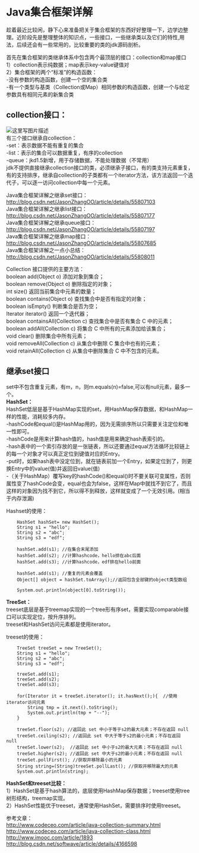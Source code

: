  Java集合框架详解
=================================
趁着最近比较闲，静下心来准备把关于集合框架的东西好好整理一下，边学边整理。近阶段先是整理整体的知识点，一些接口，一些继承类以及它们的特性,用法，后续还会有一些常用的，比较重要的类的jdk源码剖析。<br>

首先在集合框架的类继承体系中包含两个最顶层的接口：collection和map接口<br>
1）collection表示纯数据；map表示key-value键值对<br>
2）集合框架的两个“标准”的构造函数：<br>
-没有参数的构造函数，创建一个空的集合类<br>
-有一个类型与基类（Collection或Map）相同参数的构造函数，创建一个与给定参数具有相同元素的新集合类<br>
 
**collection接口：**
-----------------
![这里写图片描述](http://img.blog.csdn.net/20170219193422565?watermark/2/text/aHR0cDovL2Jsb2cuY3Nkbi5uZXQvSmFzb25aaGFuZ09P/font/5a6L5L2T/fontsize/400/fill/I0JBQkFCMA==/dissolve/70/gravity/SouthEast)<br>
有三个接口继承自collection：<br>
-set：表示数据不能有重复的集合<br>
-list：表示的集合可以数据重复，有序的collection<br>
-queue：jkd1.5新增，用于存储数据，不能处理数据（不常用）<br>
jdk不提供直接继承collection接口的类，必须继承子接口，有的类支持元素重复，有的支持排序，继承自collection的子类都有一个iterator方法，该方法返回一个迭代子，可以逐一访问collection中每一个元素。<br>

Java集合框架详解之继承set接口：http://blog.csdn.net/JasonZhangOO/article/details/55807103<br>
Java集合框架详解之继承list接口：http://blog.csdn.net/JasonZhangOO/article/details/55807177<br>
Java集合框架详解之继承queue接口：http://blog.csdn.net/JasonZhangOO/article/details/55807197<br>
Java集合框架详解之继承map接口：http://blog.csdn.net/JasonZhangOO/article/details/55807685<br>
Java集合框架详解之一点小总结：http://blog.csdn.net/JasonZhangOO/article/details/55808011<br>

Collection 接口提供的主要方法：<br>
boolean add(Object o) 添加对象到集合；<br>
boolean remove(Object o) 删除指定的对象；<br>
int size() 返回当前集合中元素的数量；<br>
boolean contains(Object o) 查找集合中是否有指定的对象；<br>
boolean isEmpty() 判断集合是否为空；<br>
Iterator iterator() 返回一个迭代器；<br>
boolean containsAll(Collection c) 查找集合中是否有集合 C 中的元素；<br>
boolean addAll(Collection c) 将集合 C 中所有的元素添加给该集合；<br>
void clear() 删除集合中所有元素；<br>
void removeAll(Collection c) 从集合中删除 C 集合中也有的元素；<br>
void retainAll(Collection c) 从集合中删除集合 C 中不包含的元素。<br>


继承set接口
-------
set中不包含重复元素，有m，n，则m.equals(n)=false,可以有null元素，最多一个。<br>
**HashSet：**<br>
HashSet低层是基于HashMap实现的set，用HashMap保存数据，和HashMap一样的性能，消耗较多内存。<br>
-hashCode和equal()是HashMap用的，因为无需排序所以只需要关注定位和唯一性即可。<br>
-hashCode是用来计算hash值的，hash值是用来确定hash表索引的。<br>
-hash表中的一个索引存放的是一张链表，所以还要通过equal方法循环比较链上的每一个对象才可以真正定位到键值对应的Entry。<br>
-put时，如果hash表中没定位到，就在链表前加一个Entry，如果定位到了，则更换Entry中的value(值)并返回旧value(值)<br>
-（关于HashMap）覆写key的hashCode()和equal()时不要关联可变属性，否则属性变了hashCode会变，equal也会为false，这样在Map中就找不到它了，而且这样的对象因为找不到它，所以得不到释放，这样就变成了一个无效引用。(相当于内存泄漏)<br>

Hashset的使用：

        HashSet hashSet= new HashSet();
		String s1 = "hello";
		String s2 = "abc";
		String s3 = "edf";
		
		hashSet.add(s1); //在集合末尾添加
		hashSet.add(s2); //计算hashcode，hello排在abc后面
		hashSet.add(s3); //计算hashcode，edf排在hello前面
		 
		hashSet.add(s1); //重复的元素会覆盖		
		Object[] object = hashSet.toArray();//返回包含全部键的object类型数组
			
		System.out.println(object[0].toString());
 
**TreeSet：** <br>
treeset底层是基于treemap实现的一个tree形有序set，需要实现comparable接口可以实现定位，按升序排列。<br>
treeset和HashSet访问元素都是使用iterator。<br>

treeset的使用：

        TreeSet treeSet = new TreeSet();
		String s1 = "hello";
		String s2 = "abc";
		String s3 = "edf";
		
		treeSet.add(s1);
		treeSet.add(s2);
		treeSet.add(s3);
		
		for(Iterator it = treeSet.iterator(); it.hasNext();){  //使用iterator访问元素
			String tmp = it.next().toString();
			System.out.println(tmp + "--");
		}
		
		treeSet.floor(s2); //返回此 set 中小于等于s2的最大元素；不存在返回 null		
		treeSet.ceiling(s2); //返回此 set 中大于等于s2的最小元素；不存在返回 null
		treeSet.lower(s2);  //返回此 set 中小于s2的最大元素；不存在返回 null
		treeSet.higher(s2); //返回此 set 中大于s2的最小元素；不存在返回 null
		treeSet.pollFirst(); //获取并移除最小的元素
		String string=(String)treeSet.pollLast(); //获取并移除最大的元素
		System.out.println(string);

**HashSet和treeset比较：**<br>
1）HashSet是基于hash算法的，底层使用HashMap保存数据；treeset使用tree树形结构，treemap实现。<br>
2）HashSet性能优于treeset，通常使用HashSet，需要排序时使用treeset。<br>

参考文章：<br>
http://www.codeceo.com/article/java-collection-summary.html<br>
http://www.codeceo.com/article/java-collection-class.html<br>
http://www.imooc.com/article/1893<br>
http://blog.csdn.net/softwave/article/details/4166598<br>
